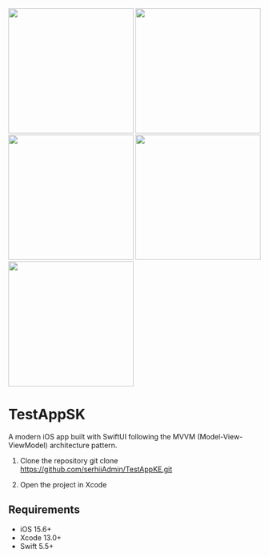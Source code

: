 
<img src="https://github.com/user-attachments/assets/3adb5c1a-aabe-4f1b-9a78-82f0f848cb83" width="250">
<img src="https://github.com/user-attachments/assets/7746e16c-3ee5-497e-b727-574cd6961689" width="250">
<img src="https://github.com/user-attachments/assets/464f37e6-3974-4b93-bda2-f1eb2c755dbd" width="250">
<img src="https://github.com/user-attachments/assets/4b60776c-3268-4d94-bbe7-dcbe0f6e42e8" width="250">
<img src="https://github.com/user-attachments/assets/d2a137b3-e0b5-430e-968c-0f611d02f949" width="250">

# TestAppSK
A modern iOS app built with SwiftUI following the MVVM (Model-View-ViewModel) architecture pattern.

1. Clone the repository
git clone https://github.com/serhiiAdmin/TestAppKE.git

2. Open the project in Xcode

## Requirements
- iOS 15.6+
- Xcode 13.0+
- Swift 5.5+
